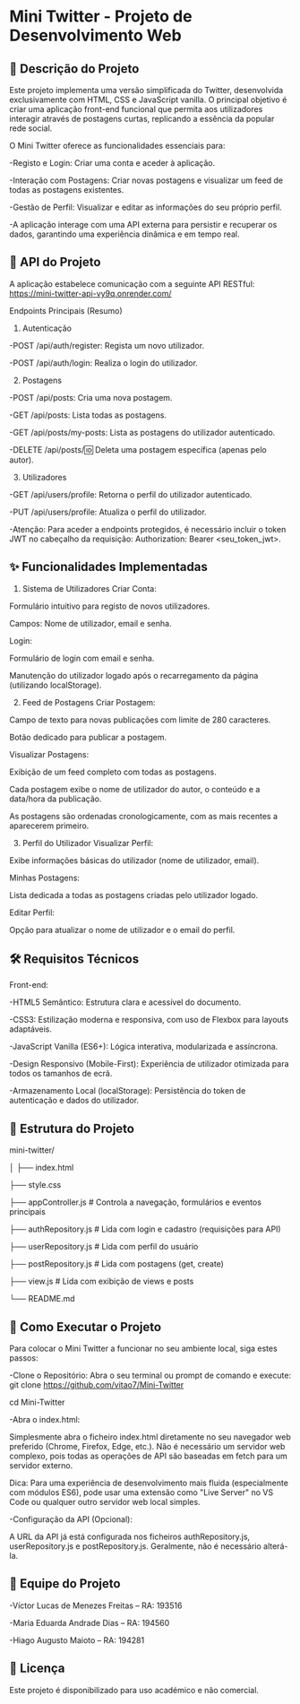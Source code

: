 # Mini Twitter - Projeto de Desenvolvimento Web
## 🚀 Descrição do Projeto
Este projeto implementa uma versão simplificada do Twitter, desenvolvida exclusivamente com HTML, CSS e JavaScript vanilla. O principal objetivo é criar uma aplicação front-end funcional que permita aos utilizadores interagir através de postagens curtas, replicando a essência da popular rede social.

O Mini Twitter oferece as funcionalidades essenciais para:

-Registo e Login: Criar uma conta e aceder à aplicação.

-Interação com Postagens: Criar novas postagens e visualizar um feed de todas as postagens existentes.

-Gestão de Perfil: Visualizar e editar as informações do seu próprio perfil.

-A aplicação interage com uma API externa para persistir e recuperar os dados, garantindo uma experiência dinâmica e em tempo real.

## 🔗 API do Projeto
A aplicação estabelece comunicação com a seguinte API RESTful:
https://mini-twitter-api-vy9q.onrender.com/

Endpoints Principais (Resumo)
1. Autenticação

-POST /api/auth/register: Regista um novo utilizador.

-POST /api/auth/login: Realiza o login do utilizador.

2. Postagens

-POST /api/posts: Cria uma nova postagem.

-GET /api/posts: Lista todas as postagens.

-GET /api/posts/my-posts: Lista as postagens do utilizador autenticado.

-DELETE /api/posts/:id: Deleta uma postagem específica (apenas pelo autor).

3. Utilizadores

-GET /api/users/profile: Retorna o perfil do utilizador autenticado.

-PUT /api/users/profile: Atualiza o perfil do utilizador.

-Atenção: Para aceder a endpoints protegidos, é necessário incluir o token JWT no cabeçalho da requisição: Authorization: Bearer <seu_token_jwt>.

## ✨ Funcionalidades Implementadas
1. Sistema de Utilizadores
Criar Conta:

Formulário intuitivo para registo de novos utilizadores.

Campos: Nome de utilizador, email e senha.

Login:

Formulário de login com email e senha.

Manutenção do utilizador logado após o recarregamento da página (utilizando localStorage).

2. Feed de Postagens
Criar Postagem:

Campo de texto para novas publicações com limite de 280 caracteres.

Botão dedicado para publicar a postagem.

Visualizar Postagens:

Exibição de um feed completo com todas as postagens.

Cada postagem exibe o nome de utilizador do autor, o conteúdo e a data/hora da publicação.

As postagens são ordenadas cronologicamente, com as mais recentes a aparecerem primeiro.

3. Perfil do Utilizador
Visualizar Perfil:

Exibe informações básicas do utilizador (nome de utilizador, email).

Minhas Postagens:

Lista dedicada a todas as postagens criadas pelo utilizador logado.

Editar Perfil:

Opção para atualizar o nome de utilizador e o email do perfil.

## 🛠️ Requisitos Técnicos
Front-end:

-HTML5 Semântico: Estrutura clara e acessível do documento.

-CSS3: Estilização moderna e responsiva, com uso de Flexbox para layouts adaptáveis.

-JavaScript Vanilla (ES6+): Lógica interativa, modularizada e assíncrona.

-Design Responsivo (Mobile-First): Experiência de utilizador otimizada para todos os tamanhos de ecrã.

-Armazenamento Local (localStorage): Persistência do token de autenticação e dados do utilizador.

## 📂 Estrutura do Projeto
mini-twitter/

│
├── index.html

├── style.css

├── appController.js # Controla a navegação, formulários e eventos principais

├── authRepository.js # Lida com login e cadastro (requisições para API)

├── userRepository.js # Lida com perfil do usuário

├── postRepository.js # Lida com postagens (get, create)

├── view.js # Lida com exibição de views e posts

└── README.md

## 🚀 Como Executar o Projeto
Para colocar o Mini Twitter a funcionar no seu ambiente local, siga estes passos:

-Clone o Repositório:
Abra o seu terminal ou prompt de comando e execute: git clone https://github.com/vitao7/Mini-Twitter

cd Mini-Twitter

-Abra o index.html:

Simplesmente abra o ficheiro index.html diretamente no seu navegador web preferido (Chrome, Firefox, Edge, etc.). Não é necessário um servidor web complexo, pois todas as operações de API são baseadas em fetch para um servidor externo.

Dica: Para uma experiência de desenvolvimento mais fluida (especialmente com módulos ES6), pode usar uma extensão como "Live Server" no VS Code ou qualquer outro servidor web local simples.

-Configuração da API (Opcional):

A URL da API já está configurada nos ficheiros authRepository.js, userRepository.js e postRepository.js. Geralmente, não é necessário alterá-la.

## 👥 Equipe do Projeto
-Víctor Lucas de Menezes Freitas – RA: 193516

-Maria Eduarda Andrade Dias – RA: 194560

-Hiago Augusto Maioto – RA: 194281

## 📜 Licença
Este projeto é disponibilizado para uso académico e não comercial.
